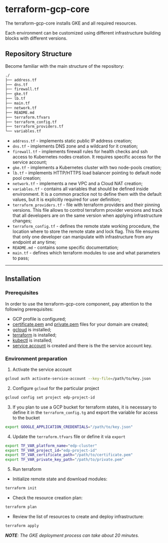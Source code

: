 # terraform-gcp-core

The terraform-gcp-core installs GKE and all required resources.

Each environment can be customized using different infrastructure building blocks with different versions.

## Repository Structure

Become familiar with the main structure of the repository:
```bash
./
├── address.tf
├── dns.tf
├── firewall.tf
├── gke.tf
├── lb.tf
├── main.tf
├── network.tf
├── README.md
├── terraform.tfvars
├── terraform_config.tf
├── terraform_providers.tf
└── variables.tf
```

- `address.tf` - implements static public IP address creation;
- `dns.tf` - implements DNS zone and a wildcard for it creation;
- `firewall.tf` - implements firewall rules for health checks and ssh access to Kubernetes nodes creation. It requires specific access for the service account;
- `gke.tf` - implements a Kubernetes cluster with two node-pools creation;
- `lb.tf` - implements HTTP/HTTPS load balancer pointing to default node pool creation;
- `network.tf` - implements a new VPC and a Cloud NAT creation;
- `variables.tf` - contains all variables that should be defined inside environment. It is a common practice not to define them with the default values, but it is explicitly required for user definition;
- `terraform_providers.tf` - file with terraform providers and their pinning versions. This file allows to control terraform provider versions and track that all developers are on the same version when applying infrastructure changes;
- `terraform_config.tf` - defines the remote state working procedure, the location where to store the remote state and lock flag. This file ensures that only one developer can manipulate with infrastructure from any endpoint at any time;
- `README.md` - contains some specific documentation;
- `main.tf` - defines which terraform modules to use and what parameters to pass;
---

## Installation

### Prerequisites

In order to use the terraform-gcp-core component, pay attention to the following prerequisites:

* GCP profile is configured;
* [certificate.pem]() and [private.pem]() files for your domain are created;
* [gcloud](https://cloud.google.com/sdk/install) is installed;
* [terraform](https://www.terraform.io/downloads.html) is installed;
* [kubectl](https://cloud.google.com/kubernetes-engine/docs/quickstart) is installed;
* [service account](https://cloud.google.com/iam/docs/creating-managing-service-account-keys) is created and there is the the service account key.

### Environment preparation

1. Activate the service account
```bash
gcloud auth activate-service-account --key-file=/path/to/key.json
```

2. Configure `gcloud` for the particular project
```bash
gcloud config set project edp-project-id
```
3. If you plan to use a GCP bucket for terraform states, it is necessary to define it in the `terraform_config.tg` and export the variable for access to the bucket
```bash
export GOOGLE_APPLICATION_CREDENTIALS="/path/to/key.json"
```

4. Update the `terraform.tfvars` file or define it via `export`
```bash
export TF_VAR_platform_name="edp-cluster"
export TF_VAR_project_id="edp-project-id"
export TF_VAR_certificate_path="/path/to/certificate.pem"
export TF_VAR_private_key_path="/path/to/private.pem"
```
5. Run terraform

* Initialize remote state and download modules:
```bash
terraform init
```
* Check the resource creation plan:
```bash
terraform plan
```
* Review the list of resources to create and deploy infrastructure:
```bash
terraform apply
```

_**NOTE**: The GKE deployment process can take about 20 minutes._
